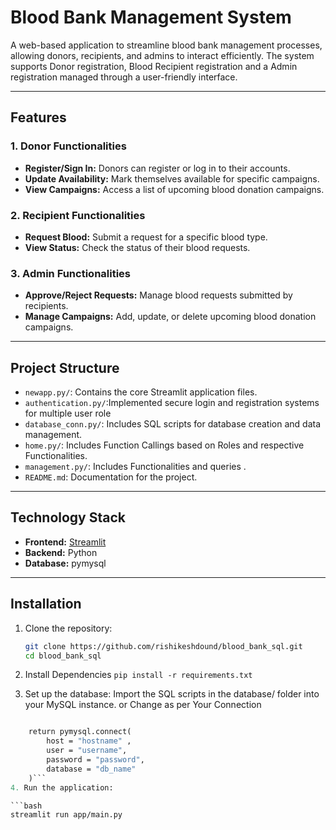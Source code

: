 # Blood Bank Management System

A web-based application to streamline blood bank management processes, allowing donors, recipients, and admins to interact efficiently. The system supports Donor registration, Blood Recipient registration and a Admin registration  managed through a user-friendly interface.

---

##  Features

### 1. **Donor Functionalities**
- **Register/Sign In:** Donors can register or log in to their accounts.
- **Update Availability:** Mark themselves available for specific campaigns.
- **View Campaigns:** Access a list of upcoming blood donation campaigns.

### 2. **Recipient Functionalities**
- **Request Blood:** Submit a request for a specific blood type.
- **View Status:** Check the status of their blood requests.

### 3. **Admin Functionalities**
- **Approve/Reject Requests:** Manage blood requests submitted by recipients.
- **Manage Campaigns:** Add, update, or delete upcoming blood donation campaigns.

---

##  Project Structure
- `newapp.py/`: Contains the core Streamlit application files.
- `authentication.py/`:Implemented secure login and registration systems for multiple user role
- `database_conn.py/`: Includes SQL scripts for database creation and data management.
- `home.py/`: Includes Function Callings based on Roles and respective Functionalities. 
- `management.py/`: Includes Functionalities and queries .
- `README.md`: Documentation for the project.

---

##  Technology Stack
- **Frontend:** [Streamlit](https://streamlit.io/)
- **Backend:** Python
- **Database:** pymysql

---

##  Installation

1. Clone the repository:
   ```bash
   git clone https://github.com/rishikeshdound/blood_bank_sql.git
   cd blood_bank_sql

2. Install Dependencies
   ```pip install -r requirements.txt```

3. Set up the database:
Import the SQL scripts in the database/ folder into your MySQL instance. 
or Change as per Your Connection
```def get_db_connection():

    return pymysql.connect(
        host = "hostname" , 
        user = "username",
        password = "password",
        database = "db_name"
    )```
4. Run the application:

```bash
streamlit run app/main.py
